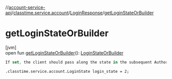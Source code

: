 //[account-service-api](../../../index.md)/[classtime.service.account](../index.md)/[LoginResponse](index.md)/[getLoginStateOrBuilder](get-login-state-or-builder.md)

# getLoginStateOrBuilder

[jvm]\
open fun [getLoginStateOrBuilder](get-login-state-or-builder.md)(): [LoginStateOrBuilder](../-login-state-or-builder/index.md)

```kotlin
If set, the client should pass along the state in the subsequent AuthorizationRequest.

```
`.classtime.service.account.LoginState login_state = 2;`
